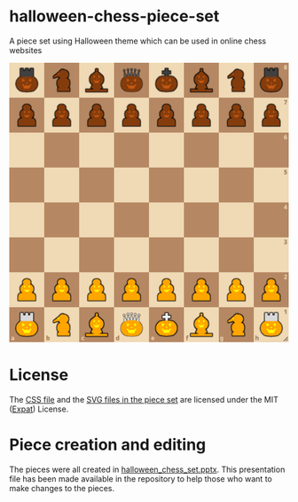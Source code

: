# halloween-chess-piece-set
A piece set using Halloween theme which can be used in online chess websites

<img src="https://github.com/BurraAbhishek/halloween-chess-piece-set/blob/main/screenshots/piece-set.png" alt="Halloween Piece Set"/>

# License
The [CSS file](https://github.com/BurraAbhishek/halloween-chess-piece-set/blob/main/halloween.css) and the [SVG files in the piece set](https://github.com/BurraAbhishek/halloween-chess-piece-set/tree/main/halloween) are licensed under the MIT ([Expat](https://directory.fsf.org/wiki/License:Expat)) License.

# Piece creation and editing
The pieces were all created in [halloween_chess_set.pptx](https://github.com/BurraAbhishek/halloween-chess-piece-set/blob/main/halloween_chess_set.pptx). This presentation file has been made available in the repository to help those who want to make changes to the pieces.
